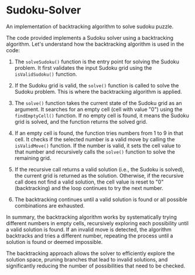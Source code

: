 # Sudoku-Solver
An implementation of backtracking algorithm to solve sudoku puzzle.

The code provided implements a Sudoku solver using a backtracking algorithm. Let's understand how the backtracking algorithm is used in the code:

1. The `solveSudoku()` function is the entry point for solving the Sudoku problem. It first validates the input Sudoku grid using the `isValidSudoku()` function.

2. If the Sudoku grid is valid, the `solve()` function is called to solve the Sudoku problem. This is where the backtracking algorithm is applied.

3. The `solve()` function takes the current state of the Sudoku grid as an argument. It searches for an empty cell (cell with value "0") using the `findEmptyCell()` function. If no empty cell is found, it means the Sudoku grid is solved, and the function returns the solved grid.

4. If an empty cell is found, the function tries numbers from 1 to 9 in that cell. It checks if the selected number is a valid move by calling the `isValidMove()` function. If the number is valid, it sets the cell value to that number and recursively calls the `solve()` function to solve the remaining grid.

5. If the recursive call returns a valid solution (i.e., the Sudoku is solved), the current grid is returned as the solution. Otherwise, if the recursive call does not find a valid solution, the cell value is reset to "0" (backtracking) and the loop continues to try the next number.

6. The backtracking continues until a valid solution is found or all possible combinations are exhausted.

In summary, the backtracking algorithm works by systematically trying different numbers in empty cells, recursively exploring each possibility until a valid solution is found. If an invalid move is detected, the algorithm backtracks and tries a different number, repeating the process until a solution is found or deemed impossible.

The backtracking approach allows the solver to efficiently explore the solution space, pruning branches that lead to invalid solutions, and significantly reducing the number of possibilities that need to be checked.
